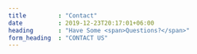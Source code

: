 ```yaml
---
title         : "Contact"
date          : 2019-12-23T20:17:01+06:00
heading       : "Have Some <span>Questions?</span>"
form_heading  : "CONTACT US"
---
```


